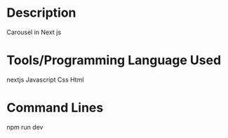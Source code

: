 # Description
Carousel in Next js
# Tools/Programming Language Used
nextjs
Javascript
Css
Html
# Command Lines
npm run dev